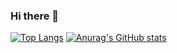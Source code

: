 ### Hi there 👋

<!--
**HXY499279/HXY499279** is a ✨ _special_ ✨ repository because its `README.md` (this file) appears on your GitHub profile.

Here are some ideas to get you started:

- 🔭 I’m currently working on ...
- 🌱 I’m currently learning ...
- 👯 I’m looking to collaborate on ...
- 🤔 I’m looking for help with ...
- 💬 Ask me about ...
- 📫 How to reach me: ...
- 😄 Pronouns: ...
- ⚡ Fun fact: ...
-->

[![Top Langs](https://github-readme-stats.vercel.app/api/top-langs/?username=HXY499279)](https://github.com/anuraghazra/github-readme-stats)
[![Anurag's GitHub stats](https://github-readme-stats.vercel.app/api?username=HXY499279&show_icons=true&theme=merko)](https://github.com/anuraghazra/github-readme-stats)

